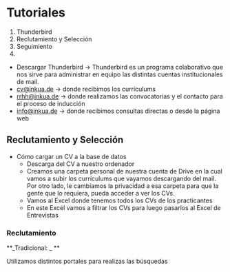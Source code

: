 # Tutoriales

1. Thunderbird
2. Reclutamiento y Selección
3. Seguimiento
  4.  

- Descargar Thunderbird -> Thunderbird es un programa colaborativo que nos sirve para administrar en equipo las distintas cuentas institucionales de mail. 
- cv@inkua.de -> donde recibimos los currículums
- rrhh@inkua.de -> donde realizamos las convocatorias y el contacto para el proceso de inducción
- info@inkua.de -> donde recibimos consultas directas o desde la página web

## Reclutamiento y Selección 

- Cómo cargar un CV a la base de datos 
  - Descarga del CV a nuestro ordenador
  - Creamos una carpeta personal de nuestra cuenta de Drive en la cual vamos a subir los currículums que vayamos descargando del mail. Por otro lado, le cambiamos la privacidad a esa carpeta para que la gente que lo requiera, pueda acceder a ver los CVs.
  - Vamos al Excel donde tenemos todos los CVs de los practicantes
  - En este Excel vamos a filtrar los CVs para luego pasarlos al Excel de Entrevistas

### Reclutamiento

**_Tradicional: _ **  

Utilizamos distintos portales para realizas las búsquedas 
  
